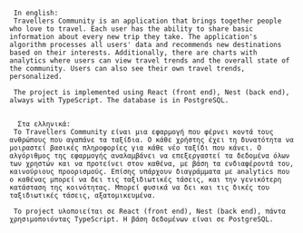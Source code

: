      In english:
     Travellers Community is an application that brings together people who love to travel. Each user has the ability to share basic information about every new trip they take. The application's algorithm processes all users' data and recommends new destinations based on their interests. Additionally, there are charts with analytics where users can view travel trends and the overall state of the community. Users can also see their own travel trends, personalized.

     The project is implemented using React (front end), Nest (back end), always with TypeScript. The database is in PostgreSQL.
     

      Στα ελληνικά:
     Το Travellers Community είναι μια εφαρμογή που φέρνει κοντά τους ανθρώπους που αγαπάνε τα ταξίδια. Ο κάθε χρήστης έχει τη δυνατότητα να μοιραστεί βασικές πληροφορίες για κάθε νέο ταξίδι που κάνει. Ο αλγόριθμος της εφαρμογής αναλαμβάνει να επεξεργαστεί τα δεδομένα όλων των χρηστών και να προτείνει στον καθένα, με βάση τα ενδιαφέροντά του, καινούριους προορισμούς. Επίσης υπάρχουν διαγράμματα με analytics που ο καθένας μπορεί να δει τις ταξιδιωτικές τάσεις, και την γενικότερη κατάσταση της κοινότητας. Μπορεί φυσικά να δει και τις δικές του ταξιδιωτικές τάσεις, αξατομικευμένα.

     Το project υλοποιείται σε React (front end), Nest (back end), πάντα χρησιμοποιόντας TypeScript. H βάση δεδομένων είναι σε PostgreSQL. 

